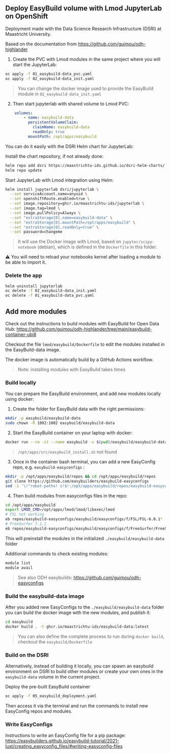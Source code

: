 ## Deploy EasyBuild volume with Lmod JupyterLab on OpenShift

Deployment made with the Data Science Research Infrastructure (DSRI) at Maastricht University. 

Based on the documentation from https://github.com/guimou/odh-highlander

1. Create the PVC with Lmod modules in the same project where you will start the JupyterLab:


```bash
oc apply -f 01_easybuild-data_pvc.yaml
oc apply -f 02_easybuild-data_init.yaml
```

> You can change the docker image used to provide the EasyBuild module in `02_easybuild-data_init.yaml`


2. Then start jupyterlab with shared volume to Lmod PVC:

```yaml
    volumes:
        - name: easybuild-data
          persistentVolumeClaim:
            claimName: easybuild-data
            readOnly: true
          mountPath: /opt/apps/easybuild
```

You can do it easily with the DSRI Helm chart for JupyterLab:

Install the chart repository, if not already done:

```bash
helm repo add dsri https://maastrichtu-ids.github.io/dsri-helm-charts/
helm repo update
```

Start JupyterLab with Lmod integration using Helm:

```bash
helm install jupyterlab dsri/jupyterlab \
  --set serviceAccount.name=anyuid \
  --set openshiftRoute.enabled=true \
  --set image.repository=ghcr.io/maastrichtu-ids/jupyterlab \
  --set image.tag=lmod \
  --set image.pullPolicy=Always \
  --set "extraStorage[0].name=easybuild-data" \
  --set "extraStorage[0].mountPath=/opt/apps/easybuild" \
  --set "extraStorage[0].readOnly=true" \
  --set password=changeme
```

> It will use the Docker image with Lmod, based on `jupyter/scipy-notebook` (debian), which is defined in the `Dockerfile` in this folder.

⚠️ You will need to reload your notebooks kernel after loading a module to be able to import it.

### Delete the app

```bash
helm uninstall jupyterlab
oc delete -f 02_easybuild-data_init.yaml
oc delete -f 01_easybuild-data_pvc.yaml
```

## Add more modules

Check out the instructions to build modules with EasyBuild for Open Data Hub: https://github.com/guimou/odh-highlander/tree/main/easybuild-container-ubi8

Checkout the file `lmod/easybuild/Dockerfile` to edit the modules installed in the EasyBuild-data image.

The docker image is automatically build by a GitHub Actions workflow.

> Note: installing modules with EasyBuild takes times

### Build locally

You can prepare the EasyBuild environment, and add new modules locally using docker:

1. Create the folder for EasyBuild data with the right permissions:

```bash
mkdir -p easybuild/easybuild-data
sudo chown -R 1002:1002 easybuild/easybuild-data
```

2. Start the EasyBuild container on your laptop with docker:

```bash
docker run --rm -it --name easybuild -v $(pwd)/easybuild/easybuild-data:/opt/apps/easybuild:z quay.io/guimou/easybuild-ubi8-py39 bash -c "/opt/app-root/src/easybuild_install.sh && bash"
```

> `/opt/apps/src/easybuild_install.sh` not found

3. Once in the container bash terminal, you can add a new EasyConfig repo, e.g. `easybuild-easyconfigs` :

```bash
mkdir -p /opt/apps/easybuild/repos && cd /opt/apps/easybuild/repos
git clone https://github.com/easybuilders/easybuild-easyconfigs
sed -i '\!^robot-paths! s!$!:/opt/apps/easybuild/repos/easybuild-easyconfigs/!' /opt/apps/easybuild/easybuild.d/config.cfg
```

4. Then build modules from easyconfigs files in the repo:

```bash
cd /opt/apps/easybuild
export LMOD_CMD=/opt/apps/lmod/lmod/libexec/lmod
# FSL not working
eb repos/easybuild-easyconfigs/easybuild/easyconfigs/f/FSL/FSL-6.0.1* --download-timeout=1000 -r
# FreeSurfer 7.1.1
eb repos/easybuild-easyconfigs/easybuild/easyconfigs/f/FreeSurfer/FreeSurfer-7.1.1-centos* --download-timeout=1000 -r
```

This will preinstall the modules in the initialized `./easybuild/easybuild-data` folder

Additional commands to check existing modules:

```bash
module list
module avail
```

> See also ODH easybuilds: https://github.com/guimou/odh-easyconfigs

### Build the easybuild-data image

After you added new EasyConfigs to the `./easybuild/easybuild-data` folder you can build the docker image with the new modules, and publish it:

```bash
cd easybuild
docker build . -t ghcr.io/maastrichtu-ids/easybuild-data:latest
```

> You can also define the complete process to run during `docker build`, checkout the `easybuild/Dockerfile`

### Build on the DSRI

Alternatively, instead of building it locally, you can spawn an easybuild environment on DSRI to build other modules or create your own ones in the `easybuild-data` volume in the current project.

Deploy the pre-built EasyBuild container

```bash
oc apply -f 05_easybuild_deployment.yaml
```

Then access it via the terminal and run the commands to install new EasyConfig repos and modules.

### Write EasyConfigs 

Instructions to write an EasyConfig file for a pip package: https://easybuilders.github.io/easybuild-tutorial/2021-lust/creating_easyconfig_files/#writing-easyconfig-files